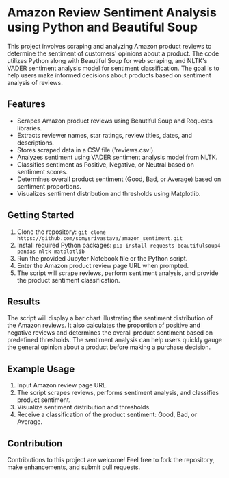 # Amazon Review Sentiment Analysis using Python and Beautiful Soup

This project involves scraping and analyzing Amazon product reviews to determine the sentiment of customers' opinions about a product. The code utilizes Python along with Beautiful Soup for web scraping, and NLTK's VADER sentiment analysis model for sentiment classification. The goal is to help users make informed decisions about products based on sentiment analysis of reviews.

## Features

- Scrapes Amazon product reviews using Beautiful Soup and Requests libraries.
- Extracts reviewer names, star ratings, review titles, dates, and descriptions.
- Stores scraped data in a CSV file ('reviews.csv').
- Analyzes sentiment using VADER sentiment analysis model from NLTK.
- Classifies sentiment as Positive, Negative, or Neutral based on sentiment scores.
- Determines overall product sentiment (Good, Bad, or Average) based on sentiment proportions.
- Visualizes sentiment distribution and thresholds using Matplotlib.

## Getting Started

1. Clone the repository: `git clone https://github.com/somysrivastava/amazon_sentiment.git`
2. Install required Python packages: `pip install requests beautifulsoup4 pandas nltk matplotlib`
3. Run the provided Jupyter Notebook file or the Python script.
4. Enter the Amazon product review page URL when prompted.
5. The script will scrape reviews, perform sentiment analysis, and provide the product sentiment classification.

## Results

The script will display a bar chart illustrating the sentiment distribution of the Amazon reviews. It also calculates the proportion of positive and negative reviews and determines the overall product sentiment based on predefined thresholds. The sentiment analysis can help users quickly gauge the general opinion about a product before making a purchase decision.

## Example Usage

1. Input Amazon review page URL.
2. The script scrapes reviews, performs sentiment analysis, and classifies product sentiment.
3. Visualize sentiment distribution and thresholds.
4. Receive a classification of the product sentiment: Good, Bad, or Average.

## Contribution

Contributions to this project are welcome! Feel free to fork the repository, make enhancements, and submit pull requests.
